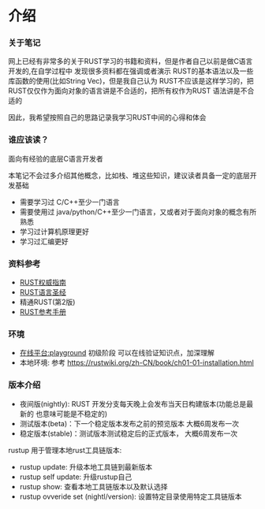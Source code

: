 # 介绍

### 关于笔记
网上已经有非常多的关于RUST学习的书籍和资料，但是作者自己以前是做C语言开发的,在自学过程中
发现很多资料都在强调或者演示 RUST的基本语法以及一些库函数的使用(比如String Vec)，但是我自己认为
RUST不应该是这样学习的，把RUST仅仅作为面向对象的语言讲是不合适的，把所有权作为RUST 语法讲是不合适的  

因此，我希望按照自己的思路记录我学习RUST中间的心得和体会

### 谁应该读？
面向有经验的底层C语言开发者 

本笔记不会过多介绍其他概念，比如栈、堆这些知识，建议读者具备一定的底层开发基础 

 - 需要学习过 C/C++至少一门语言
 - 需要使用过 java/python/C++至少一门语言，又或者对于面向对象的概念有所熟悉
 - 学习过计算机原理更好
 - 学习过汇编更好


### 资料参考

 - [RUST权威指南](https://rustwiki.org/zh-CN/book/)
 - [RUST语言圣经](https://course.rs/about-book.html)
 - 精通RUST(第2版)
 - [RUST参考手册](https://rustwiki.org/zh-CN/std/primitive.char.html)
 
### 环境

 - [在线平台:playground](https://play.rust-lang.org/) 初级阶段 可以在线验证知识点，加深理解
 - 本地环境: 参考 https://rustwiki.org/zh-CN/book/ch01-01-installation.html

### 版本介绍

 - 夜间版(nightly): RUST 开发分支每天晚上会发布当天日构建版本(功能总是最新的 也意味可能是不稳定的)
 - 测试版本(beta)：下一个稳定版本发布之前的预览版本 大概6周发布一次
 - 稳定版本(stable)：测试版本测试稳定后的正式版本， 大概6周发布一次

rustup 用于管理本地rust工具链版本: 

 - rustup update: 升级本地工具链到最新版本
 - rustup self update: 升级rustup自己
 - rustup show: 查看本地工具链版本以及默认选择
 - rustup ovveride set (nightl/version): 设置特定目录使用特定工具链版本





